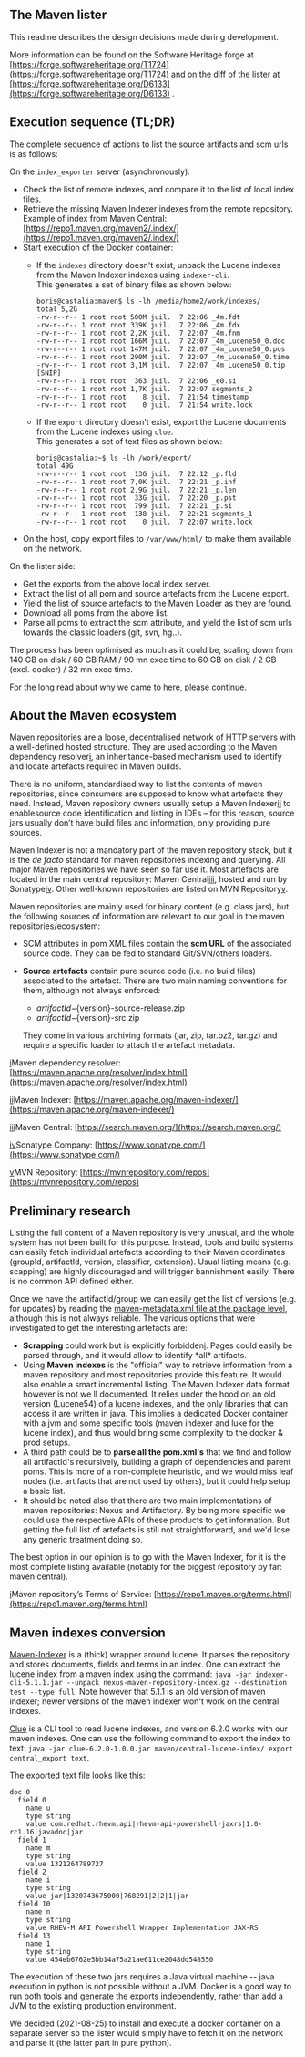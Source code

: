 
## The Maven lister

This readme describes the design decisions made during development.

More information can be found on the Software Heritage forge at [https://forge.softwareheritage.org/T1724](https://forge.softwareheritage.org/T1724) and on the diff of the lister at [https://forge.softwareheritage.org/D6133](https://forge.softwareheritage.org/D6133) .

## Execution sequence (TL;DR)

The complete sequence of actions to list the source artifacts and scm urls is as follows:

On the `index_exporter` server (asynchronously):

* Check the list of remote indexes, and compare it to the list of local index files.
* Retrieve the missing Maven Indexer indexes from the remote repository. \
  Example of index from Maven Central: [https://repo1.maven.org/maven2/.index/](https://repo1.maven.org/maven2/.index/)
* Start execution of the Docker container:
  * If the `indexes` directory doesn't exist, unpack the Lucene indexes from the Maven Indexer indexes using `indexer-cli`.\
    This generates a set of binary files as shown below:

    ```
    boris@castalia:maven$ ls -lh /media/home2/work/indexes/
    total 5,2G
    -rw-r--r-- 1 root root 500M juil.  7 22:06 _4m.fdt
    -rw-r--r-- 1 root root 339K juil.  7 22:06 _4m.fdx
    -rw-r--r-- 1 root root 2,2K juil.  7 22:07 _4m.fnm
    -rw-r--r-- 1 root root 166M juil.  7 22:07 _4m_Lucene50_0.doc
    -rw-r--r-- 1 root root 147M juil.  7 22:07 _4m_Lucene50_0.pos
    -rw-r--r-- 1 root root 290M juil.  7 22:07 _4m_Lucene50_0.time
    -rw-r--r-- 1 root root 3,1M juil.  7 22:07 _4m_Lucene50_0.tip
    [SNIP]
    -rw-r--r-- 1 root root  363 juil.  7 22:06 _e0.si
    -rw-r--r-- 1 root root 1,7K juil.  7 22:07 segments_2
    -rw-r--r-- 1 root root    8 juil.  7 21:54 timestamp
    -rw-r--r-- 1 root root    0 juil.  7 21:54 write.lock
    ```
  * If the `export` directory doesn't exist, export the Lucene documents from the Lucene indexes using `clue`.\
    This generates a set of text files as shown below:

    ```
    boris@castalia:~$ ls -lh /work/export/
    total 49G
    -rw-r--r-- 1 root root  13G juil.  7 22:12 _p.fld
    -rw-r--r-- 1 root root 7,0K juil.  7 22:21 _p.inf
    -rw-r--r-- 1 root root 2,9G juil.  7 22:21 _p.len
    -rw-r--r-- 1 root root  33G juil.  7 22:20 _p.pst
    -rw-r--r-- 1 root root  799 juil.  7 22:21 _p.si
    -rw-r--r-- 1 root root  138 juil.  7 22:21 segments_1
    -rw-r--r-- 1 root root    0 juil.  7 22:07 write.lock
    ```
* On the host, copy export files  to `/var/www/html/` to make them available on the network.

On the lister side:

* Get the exports from the above local index server.
* Extract the list of all pom and source artefacts from the Lucene export.
* Yield the list of source artefacts to the Maven Loader as they are found.
* Download all poms from the above list.
* Parse all poms to extract the scm attribute, and yield the list of scm urls towards the classic loaders (git, svn, hg..).

The process has been optimised as much as it could be, scaling down from 140 GB on disk / 60 GB RAM / 90 mn exec time to 60 GB on disk / 2 GB (excl. docker) / 32 mn exec time.

For the long read about why we came to here, please continue.

## About the Maven ecosystem

Maven repositories are a loose, decentralised network of HTTP servers with a well-defined hosted structure. They are used according to the Maven dependency resolver[i](#sdendnote1sym), an inheritance-based mechanism used to identify and locate artefacts required in Maven builds.

There is no uniform, standardised way to list the contents of maven repositories, since consumers are supposed to know what artefacts they need. Instead, Maven repository owners usually setup a Maven Indexer[ii](#sdendnote2sym) to enablesource code identification and listing in IDEs – for this reason, source jars usually don’t have build files and information, only providing pure sources.

Maven Indexer is not a mandatory part of the maven repository stack, but it is the *de facto* standard for maven repositories indexing and querying. All major Maven repositories we have seen so far use it. Most artefacts are located in the main central repository: Maven Central[iii](#sdendnote3sym), hosted and run by Sonatype[iv](#sdendnote4sym). Other well-known repositories are listed on MVN Repository[v](#sdendnote5sym).

Maven repositories are mainly used for binary content (e.g. class jars), but the following sources of information are relevant to our goal in the maven repositories/ecosystem:

* SCM attributes in pom XML files contain the **scm URL** of the associated source code. They can be fed to standard Git/SVN/others loaders.
* **Source artefacts** contain pure source code (i.e. no build files) associated to the artefact. There are two main naming conventions for them, although not always enforced:
  * ${artifactId}-${version}-source-release.zip
  * ${artifactId}-${version}-src.zip

  They come in various archiving formats (jar, zip, tar.bz2, tar.gz) and require a specific loader to attach the artefact metadata.

[i](#sdendnote1anc)Maven dependency resolver: [https://maven.apache.org/resolver/index.html](https://maven.apache.org/resolver/index.html)

[ii](#sdendnote2anc)Maven Indexer: [https://maven.apache.org/maven-indexer/](https://maven.apache.org/maven-indexer/)

[iii](#sdendnote3anc)Maven Central: [https://search.maven.org/](https://search.maven.org/)

[iv](#sdendnote4anc)Sonatype Company: [https://www.sonatype.com/](https://www.sonatype.com/)

[v](#sdendnote5anc)MVN Repository: [https://mvnrepository.com/repos](https://mvnrepository.com/repos)

## Preliminary research

Listing the full content of a Maven repository is very unusual, and the whole system has not been built for this purpose. Instead, tools and build systems can easily fetch individual artefacts according to their Maven coordinates (groupId, artifactId, version, classifier, extension). Usual listing means (e.g. scapping) are highly discouraged and will trigger bannishment easily. There is no common API defined either.

Once we have the artifactId/group we can easily get the list of versions (e.g. for updates) by reading the [maven-metadata.xml file at the package level](https://repo1.maven.org/maven2/ant/ant/maven-metadata.xml), although this is not always reliable. The various options that were investigated to get the interesting artefacts are:

* **Scrapping** could work but is explicitly forbidden[i](#sdendnote1sym). Pages could easily be parsed through, and it would allow to identify \*all\* artifacts.
* Using **Maven indexes** is the "official" way to retrieve information from a maven repository and most repositories provide this feature. It would also enable a smart incremental listing. The Maven Indexer data format however is not we
  ll documented. It relies under the hood on an old version (Lucene54) of a lucene indexes, and the only libraries that can access it are written in java. This implies a dedicated Docker container with a jvm and some specific tools (maven indexer and luke for the lucene index), and thus would bring some complexity to the docker & prod setups.
* A third path could be to **parse all the pom.xml's** that we find and follow all artifactId's recursively, building a graph of dependencies and parent poms. This is more of a non-complete heuristic, and we would miss leaf nodes (i.e. artifacts that are not used by others), but it could help setup a basic list.
* It should be noted also that there are two main implementations of maven repositories: Nexus and Artifactory. By being more specific we could use the respective APIs of these products to get information. But getting the full list of artefacts is still not straightforward, and we'd lose any generic treatment doing so.

The best option in our opinion is to go with the Maven Indexer, for it is the most complete listing available (notably for the biggest repository by far: maven central).

[i](#sdendnote1anc)Maven repository’s Terms of Service: [https://repo1.maven.org/terms.html](https://repo1.maven.org/terms.html)

## Maven indexes conversion

[Maven-Indexer](https://maven.apache.org/maven-indexer/) is a (thick) wrapper around lucene. It parses the repository and stores documents, fields and terms in an index. One can extract the lucene index from a maven index using the command: `java -jar indexer-cli-5.1.1.jar --unpack nexus-maven-repository-index.gz --destination test --type full`. Note however that 5.1.1 is an old version of maven indexer; newer versions of the maven indexer won't work on the central indexes.

[Clue](https://maven.apache.org/maven-indexer/) is a CLI tool to read lucene indexes, and version 6.2.0 works with our maven indexes. One can use the following command to export the index to text: `java -jar clue-6.2.0-1.0.0.jar maven/central-lucene-index/ export central_export text`.

The exported text file looks like this:

```
doc 0
  field 0
    name u
    type string
    value com.redhat.rhevm.api|rhevm-api-powershell-jaxrs|1.0-rc1.16|javadoc|jar
  field 1
    name m
    type string
    value 1321264789727
  field 2
    name i
    type string
    value jar|1320743675000|768291|2|2|1|jar
  field 10
    name n
    type string
    value RHEV-M API Powershell Wrapper Implementation JAX-RS
  field 13
    name 1
    type string
    value 454eb6762e5bb14a75a21ae611ce2048dd548550
```

The execution of these two jars requires a Java virtual machine -- java execution in python is not possible without a JVM. Docker is a good way to run both tools and generate the exports independently, rather than add a JVM to the existing production environment.

We decided (2021-08-25) to install and execute a docker container on a separate server so the lister would simply have to fetch it on the network and parse it (the latter part in pure python).
